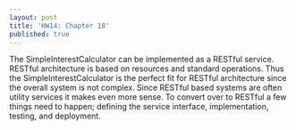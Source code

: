 ```yaml
---
layout: post
title: 'HW14: Chapter 18'
published: true
---
```


The SimpleInterestCalculator can be implemented as a RESTful service. RESTful architecture is based on resources and standard operations. Thus the SimpleInterestCalculator is the perfect fit for RESTful architecture since the overall system is not complex. Since RESTful based systems are often utility services it makes even more sense. To convert over to RESTful a few things need to happen; defining the service interface, implementation, testing, and deployment.
